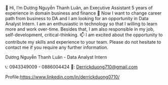 👋 Hi, I’m Dương Nguyễn Thanh Luân, an Executive Assistant 5 years of experience in domain business and finance
👀 Now I want to change career path from business to DA and I am looking for an opportunity in Data Analyst Intern.
I am an enthusiastic in technology so that I willing to learn more and work over-time. 
Besides that, I am also responsible in my job, self-development, critical-thinking.
📫  I am excited about the opportunity to contribute my skills and experience to your team. Please do not hesitate to contact me if you require any further information.

Dương Nguyễn Thanh Luân - Data Analyst Intern 

📞: 0943349009 - 0886004424
📧: Derrickduong710@gmail.com

Profile:https://www.linkedin.com/in/derrickduong0710/



<!---
NaulDuong/NaulDuong is a ✨ special ✨ repository because its `README.md` (this file) appears on your GitHub profile.
You can click the Preview link to take a look at your changes.
--->
